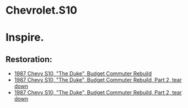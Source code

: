 # Chevrolet.S10
# Inspire.
## Restoration:
- [1987 Chevy S10, "The Duke", Budget Commuter Rebuild](https://youtu.be/hBa-fE_WeY0)
- [1987 Chevy S10, "The Duke", Budget Commuter Rebuild, Part 2, tear down](https://youtu.be/0gGm98hN2W0)
- [1987 Chevy S10, "The Duke", Budget Commuter Rebuild, Part 2, tear down](https://youtu.be/0gGm98hN2W0)
